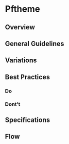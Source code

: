 # Pftheme

## Overview

## General Guidelines

## Variations

## Best Practices

### Do

### Dont't

## Specifications

## Flow
